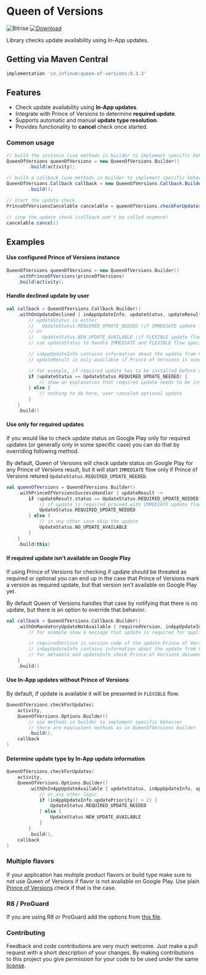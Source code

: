 # Queen of Versions

![Bitrise](https://app.bitrise.io/app/5bc3f35c9c5f5b61/status.svg?token=XGiXvE7Yu6DXdL9wrEqiHQ&branch=dev)
[![Download](https://maven-badges.herokuapp.com/maven-central/co.infinum/queen-of-versions/badge.png)](https://mvnrepository.com/artifact/co.infinum/queen-of-versions/latest)

Library checks update availability using In-App updates.

## Getting via Maven Central

```groovy
implementation 'co.infinum:queen-of-versions:0.3.3'
```

## Features

  * Check update availability using **In-App updates**.
  * Integrate with Prince of Versions to determine **required update**.
  * Supports automatic and manual **update type resolution**.
  * Provides functionality to **cancel** check once started.


### Common usage

```java
// build the instance (use methods in builder to implement specific behavior)
QueenOfVersions queenOfVersions = new QueenOfVersions.Builder()
        .build(activity);

// build a callback (use methods in builder to implement specific behavior)
QueenOfVersions.Callback callback = new QueenOfVersions.Callback.Builder()  
        .build();

// start the update check
PrinceOfVersionsCancelable cancelable = queenOfVersions.checkForUpdates(loader, callback);

// stop the update check (callback won't be called anymore)
cancelable.cancel()
```

## Examples

#### Use configured Prince of Versions instance
```java
QueenOfVersions queenOfVersions = new QueenOfVersions.Builder()
    .withPrinceOfVersions(princeOfVersions)
    .build(activity);
```
#### Handle declined update by user
```kotlin
val callback = QueenOfVersions.Callback.Builder()
    .withOnUpdateDeclined { inAppUpdateInfo, updateStatus, updateResult ->
        // updateStatus is either
        //	 UpdateStatus.REQUIRED_UPDATE_NEEDED (if IMMEDIATE update flow declined)
        // or
        //	 UpdateStatus.NEW_UPDATE_AVAILABLE (if FLEXIBLE update flow declined)
        // use updateStatus to handle IMMEDIATE and FLEXIBLE flow specifically

        // inAppUpdateInfo contains information about the update from Google Play
        // updateResult is only available if Prince of Versions is used in the check

        // for example, if required update has to be installed before using the app
        if (updateStatus == UpdateStatus.REQUIRED_UPDATE_NEEDED) {
            // show an explanation that required update needs to be installed and restart the check
        } else {
            // nothing to do here, user canceled optional update
        }
    }
    .build()
```

#### Use only for required updates
If you would like to check update status on Google Play only for required updates (or generally only in some specific case) you can do that by overriding following method.

By default, Queen of Versions will check update status on Google Play for any Prince of Versions result, but it will start <code>IMMEDIATE</code> flow only if Prince of Versions retured <code>UpdateStatus.REQUIRED_UPDATE_NEEDED</code>.
```kotlin
val queenOfVersions = QueenOfVersions.Builder()
    .withPrinceOfVersionsSuccessHandler { updateResult ->
        if (updateResult.status == UpdateStatus.REQUIRED_UPDATE_NEEDED) {
            // if update is required proceed with IMMEDIATE update flow
            UpdateStatus.REQUIRED_UPDATE_NEEDED
        } else {
            // in any other case skip the update
            UpdateStatus.NO_UPDATE_AVAILABLE
        }
    }
    .build(this)
```
#### If required update isn't available on Google Play
If using Prince of Versions for checking if update should be threated as required or optional you can end up in the case that Prince of Versions mark a version as required update, but that version isn't available on Google Play yet.

By default Queen of Versions handles that case by notifying that there is no update, but there is an option to override that behavior.
```kotlin
val callback = QueenOfVersions.Callback.Builder()
    .withOnMandatoryUpdateNotAvailable { requiredVersion, inAppUpdateInfo, metadata, updateInfo ->
        // for example show a message that update is required for application to work, but isn't available yet.

        // requiredVersion is version code of the update Prince of Versions claims is required
        // inAppUpdateInfo contains information about the update from Google Play
        // for metadata and updateInfo check Prince of Versions documentation
    }
    .build()
```
#### Use In-App updates without Prince of Versions
By default, if update is available it will be presented in <code>FLEXIBLE</code> flow.
```kotlin
QueenOfVersions.checkForUpdates(
    activity,
    QueenOfVersions.Options.Builder()
        // use methods in builder to implement specific behavior
        // there are equivalent methods as in QueenOfVersions builder
        .build(),
    callback
)
```

#### Determine update type by In-App update information
```kotlin
QueenOfVersions.checkForUpdates(
    activity,
    QueenOfVersions.Options.Builder()
        .withOnInAppUpdateAvailable { updateStatus, inAppUpdateInfo, updateResult ->
            // or any other logic
            if (inAppUpdateInfo.updatePriority() > 2) {
                UpdateStatus.REQUIRED_UPDATE_NEEDED
            } else {
                UpdateStatus.NEW_UPDATE_AVAILABLE
            }
        }
        .build(),
    callback
)
```

### Multiple flavors
If your application has multiple product flavors or build type make sure to not use Queen of Versions if flavor is not available on Google Play. Use plain [Prince of Versions](./../prince-of-versions/README.md) check if that is the case.


### R8 / ProGuard

If you are using R8 or ProGuard add the options from
[this file](./queen-of-versions.pro).


### Contributing

Feedback and code contributions are very much welcome. Just make a pull request with a short description of your changes. By making contributions to this project you give permission for your code to be used under the same [license](./../LICENCE).
